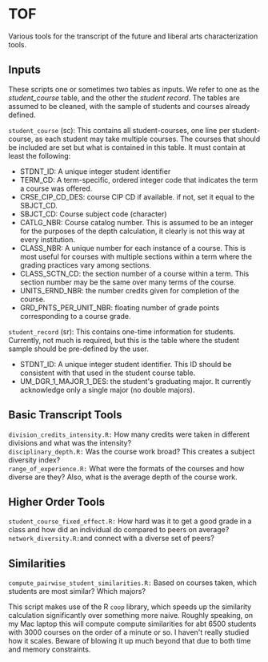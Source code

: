# TOF
Various tools for the transcript of the future and liberal arts characterization tools.

## Inputs
These scripts one or sometimes two tables as inputs. We refer to one as the *student_course* table, and the other the *student record*. The tables are assumed to be cleaned, with the sample of students and courses already defined.

`student_course` (sc): This contains all student-courses, one line per student-course, as each student may take multiple courses. The courses that should be included are set but what is contained in this table. It must contain at least the following:
* STDNT_ID: A unique integer student identifier
* TERM_CD: A term-specific, ordered integer code that indicates the term a course was offered.
* CRSE_CIP_CD_DES: course CIP CD if available. if not, set it equal to the SBJCT_CD.
* SBJCT_CD: Course subject code (character)
* CATLG_NBR: Course catalog number. This is assumed to be an integer for the purposes of the depth calculation, it clearly is not this way at every institution.
* CLASS_NBR: A unique number for each instance of a course. This is most useful for courses with multiple sections within a term where the grading practices vary among sections.
* CLASS_SCTN_CD: the section number of a course within a term. This section number may be the same over many terms of the course. 
* UNITS_ERND_NBR: the number credits given for completion of the course.
* GRD_PNTS_PER_UNIT_NBR: floating number of grade points corresponding to a course grade. 

`student_record` (sr): This contains one-time information for students. Currently, not much is required, but this is the table where the student sample should be pre-defined by the user.
* STDNT_ID: A unique integer student identifier. This ID should be consistent with that used in the student course table.
* UM_DGR_1_MAJOR_1_DES: the student's graduating major. It currently acknowledge only a single major (no double majors).

## Basic Transcript Tools
`division_credits_intensity.R:` How many credits were taken in different divisions and what was the intensity? <br/>
`disciplinary_depth.R:` Was the course work broad? This creates a subject diversity index? <br/>
`range_of_experience.R:` What were the formats of the courses and how diverse are they? Also, what is the average depth of the course work. <br/>

## Higher Order Tools
`student_course_fixed_effect.R:` How hard was it to get a good grade in a class and how did an individual do compared to peers on average? <br/>
`network_diversity.R:`and connect with a diverse set of peers? <br/>

## Similarities
`compute_pairwise_student_similarities.R:` Based on courses taken, which students are most similar? Which majors? 

This script makes use of the R `coop` library, which speeds up the similarity calculation significantly over something more naive. Roughly speaking, on my Mac laptop this will compute compute similarities for abt 6500 students with 3000 courses on the order of a minute or so. I haven't really studied how it scales. Beware of blowing it up much beyond that due to both time and memory constraints.
